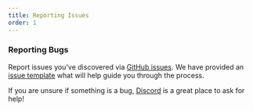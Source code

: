 ```yaml
---
title: Reporting Issues
order: 1
---
```


### Reporting Bugs

Report issues you've discovered via [GitHub issues](https://github.com/emberjs/data/issues).
We have provided an [issue template](.github/bug.md) what will help guide you through the process.

If you are unsure if something is a bug,
[Discord](https://discord.gg/n8BptgFzNt) is a great place to ask for help!
